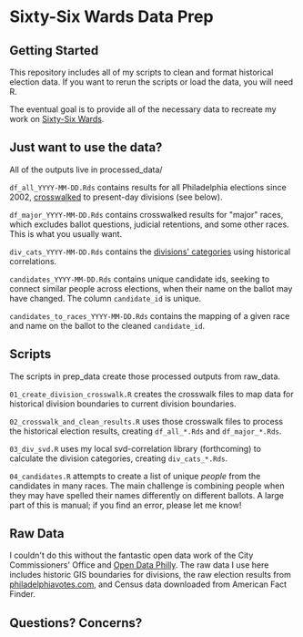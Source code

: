 # Sixty-Six Wards Data Prep

## Getting Started

This repository includes all of my scripts to clean and format historical election data. If you want to rerun the scripts or load the data, you will need R.

The eventual goal is to provide all of the necessary data to recreate my work on [Sixty-Six Wards](https://sixtysixwards.com).

## Just want to use the data?
All of the outputs live in processed_data/

`df_all_YYYY-MM-DD.Rds` contains results for all Philadelphia elections since 2002, [crosswalked](https://sixtysixwards.com/home/crosswalk-tutorial/) to present-day divisions (see below).

`df_major_YYYY-MM-DD.Rds` contains crosswalked results for "major" races, which excludes ballot questions, judicial retentions, and some other races. This is what you usually want.

`div_cats_YYYY-MM-DD.Rds` contains the [divisions' categories](https://sixtysixwards.com/home/a-note-on-names/) using historical correlations.

`candidates_YYYY-MM-DD.Rds` contains unique candidate ids, seeking to connect similar people across elections, when their name on the ballot may have changed. The column `candidate_id` is unique.

`candidates_to_races_YYYY-MM-DD.Rds` contains the mapping of a given race and name on the ballot to the cleaned `candidate_id`.

## Scripts
The scripts in prep_data create those processed outputs from raw_data.

`01_create_division_crosswalk.R` creates the crosswalk files to map data for historical division boundaries to current division boundaries.

`02_crosswalk_and_clean_results.R` uses those crosswalk files to process the historical election results, creating `df_all_*.Rds` and `df_major_*.Rds`.

`03_div_svd.R` uses my local svd-correlation library (forthcoming) to calculate the division categories, creating `div_cats_*.Rds`.

`04_candidates.R` attempts to create a list of unique *people* from the candidates in many races. The main challenge is combining people when they may have spelled their names differently on different ballots. A large part of this is manual; if you find an error, please let me know!

## Raw Data
I couldn't do this without the fantastic open data work of the City Commissioners' Office and [Open Data Philly](https://opendataphilly.org). The raw data I use here includes historic GIS boundaries for divisions, the raw election results from [philadelphiavotes.com](https://philadelphiavotes.com), and Census data downloaded from American Fact Finder.

## Questions? Concerns?